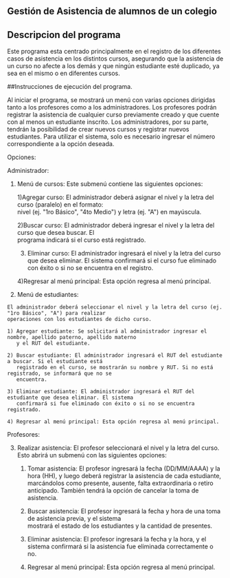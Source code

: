## Gestión de Asistencia de alumnos de un colegio

## Descripcion del programa

Este programa esta centrado principalmente en el registro de los diferentes casos de asistencia en los distintos cursos, asegurando que la asistencia de un curso no afecte a los demás y que ningún estudiante esté duplicado, ya sea en el mismo o en diferentes cursos.

##Instrucciones de ejecución del programa.

Al iniciar el programa, se mostrará un menú con varias opciones dirigidas tanto a los profesores como a los administradores. Los profesores podrán registrar la asistencia de cualquier curso previamente creado y que cuente con al menos un estudiante inscrito. Los administradores, por su parte, tendrán la posibilidad de crear nuevos cursos y registrar nuevos estudiantes. Para utilizar el sistema, solo es necesario ingresar el número correspondiente a la opción deseada.

Opciones:


Administrador:

  1) Menú de cursos: Este submenú contiene las siguientes opciones:

     1)Agregar curso: El administrador deberá asignar el nivel y la letra del curso (paralelo) en el formato:   
       nivel (ej. "1ro Básico", "4to Medio") y letra (ej. "A") en mayúscula.
     
      2)Buscar curso: El administrador deberá ingresar el nivel y la letra del curso que desea buscar. El   
        programa indicará si el curso está registrado.


      3) Eliminar curso: El administrador ingresará el nivel y la letra del curso que desea eliminar. El sistema 
         confirmará si el curso fue eliminado con éxito o si no se encuentra en el registro.

      4)Regresar al menú principal: Esta opción regresa al menú principal.

  2) Menú de estudiantes:

    El administrador deberá seleccionar el nivel y la letra del curso (ej. "1ro Básico", "A") para realizar   
    operaciones con los estudiantes de dicho curso.

    1) Agregar estudiante: Se solicitará al administrador ingresar el nombre, apellido paterno, apellido materno 
       y el RUT del estudiante.

    2) Buscar estudiante: El administrador ingresará el RUT del estudiante a buscar. Si el estudiante está 
       registrado en el curso, se mostrarán su nombre y RUT. Si no está registrado, se informará que no se 
       encuentra.

    3) Eliminar estudiante: El administrador ingresará el RUT del estudiante que desea eliminar. El sistema 
       confirmará si fue eliminado con éxito o si no se encuentra registrado.

    4) Regresar al menú principal: Esta opción regresa al menú principal.

Profesores:

  3) Realizar asistencia: El profesor seleccionará el nivel y la letra del curso. Esto abrirá un submenú con las 
     siguientes opciones:

     1) Tomar asistencia: El profesor ingresará la fecha (DD/MM/AAAA) y la hora (HH), y luego deberá registrar la         asistencia de cada estudiante, marcándolos como presente, ausente, falta extraordinaria o retiro 
        anticipado. También tendrá la opción de cancelar la toma de asistencia.

     2) Buscar asistencia: El profesor ingresará la fecha y hora de una toma de asistencia previa, y el sistema   
        mostrará el estado de los estudiantes y la cantidad de presentes.

     3) Eliminar asistencia: El profesor ingresará la fecha y la hora, y el sistema confirmará si la asistencia 
        fue eliminada correctamente o no.

     4) Regresar al menú principal: Esta opción regresa al menú principal.
  
